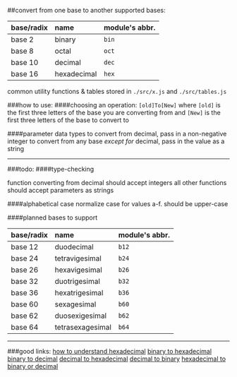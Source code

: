 ##convert from one base to another
supported bases:

| base/radix | name        | module's abbr. |
|:-----------|:------------|:---------------|
| base 2     | binary      | `bin`          |
| base 8     | octal       | `oct`          |
| base 10    | decimal     | `dec`          |
| base 16    | hexadecimal | `hex`          |

common utility functions & tables stored in `./src/x.js` and `./src/tables.js`

###how to use:
####choosing an operation:
`[old]To[New]`
where `[old]` is the first three letters of the base you are converting from
and `[New]` is the first three letters of the base to convert to

####parameter data types
to convert from decimal, pass in a non-negative integer
to convert from any base *except for* decimal, pass in the value as a string

---

###todo:
####type-checking

function converting from decimal should accept integers
all other functions should accept parameters as strings

####alphabetical case
normalize case for values a-f. should be upper-case

####planned bases to support

| base/radix | name             | module's abbr. |
|:-----------|:-----------------|:---------------|
| base 12    | duodecimal       | `b12`          |
| base 24    | tetravigesimal   | `b24`          |
| base 26    | hexavigesimal    | `b26`          |
| base 32    | duotrigesimal    | `b32`          |
| base 36    | hexatrigesimal   | `b36`          |
| base 60    | sexagesimal      | `b60`          |
| base 62    | duosexigesimal   | `b62`          |
| base 64    | tetrasexagesimal | `b64`          |

---

###good links:
[how to understand hexadecimal](http://www.wikihow.com/Understand-Hexadecimal)
[binary to hexadecimal](http://www.wikihow.com/Convert-Binary-to-Hexadecimal)
[binary to decimal](http://www.wikihow.com/Convert-Binary-to-Decimal)
[decimal to hexadecimal](http://www.wikihow.com/Convert-from-Decimal-to-Hexadecimal)
[decimal to binary](http://www.wikihow.com/Convert-from-Decimal-to-Binary)
[hexadecimal to binary or decimal](http://www.wikihow.com/Convert-Hexadecimal-to-Binary-or-Decimal)
